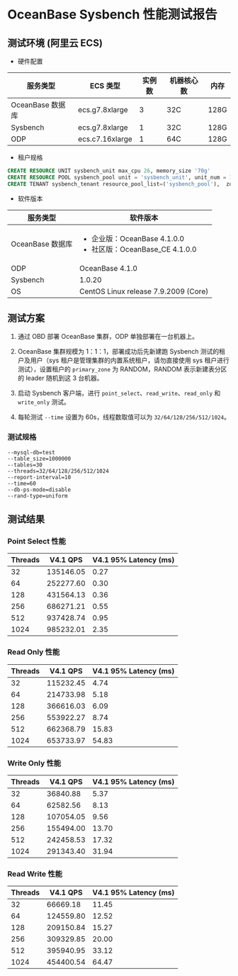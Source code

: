 # OceanBase Sysbench 性能测试报告

## 测试环境 (阿里云 ECS)

* 硬件配置  
  
| 服务类型 | ECS 类型 | 实例数 | 机器核心数 | 内存 |
| --- | --- | --- | --- | --- |
| OceanBase 数据库 | ecs.g7.8xlarge | 3 | 32C | 128G |
| Sysbench | ecs.g7.8xlarge | 1 | 32C | 128G |
| ODP | ecs.c7.16xlarge | 1 | 64C | 128G |

* 租户规格

```sql
CREATE RESOURCE UNIT sysbench_unit max_cpu 26, memory_size '70g'
CREATE RESOURCE POOL sysbench_pool unit = 'sysbench_unit', unit_num = 1, zone_list=('zone1','zone2','zone3');
CREATE TENANT sysbench_tenant resource_pool_list=('sysbench_pool'),  zone_list('zone1', 'zone2', 'zone3'), primary_zone=RANDOM, locality='F@zone1,F@zone2,F@zone3' set variables ob_compatibility_mode='mysql', ob_tcp_invited_nodes='%';
```

* 软件版本  

| 服务类型 | 软件版本 |
| --- | --- |
| OceanBase 数据库 | <ul><li>企业版：OceanBase 4.1.0.0</li><li>社区版：OceanBase_CE 4.1.0.0 </li></ul> |
| ODP | OceanBase 4.1.0 |
| Sysbench | 1.0.20 |
| OS | CentOS Linux release 7.9.2009 (Core) |

## 测试方案

1. 通过 OBD 部署 OceanBase 集群，ODP 单独部署在一台机器上。

2. OceanBase 集群规模为 1：1：1，部署成功后先新建跑 Sysbench 测试的租户及用户（sys 租户是管理集群的内置系统租户，请勿直接使用 sys 租户进行测试），设置租户的 `primary_zone` 为 RANDOM，RANDOM 表示新建表分区的 leader 随机到这 3 台机器。

3. 启动 Sysbench 客户端，进行 `point_select`、`read_write`、`read_only` 和 `write_only` 测试。

4. 每轮测试 `--time` 设置为 60s，线程数取值可以为 `32/64/128/256/512/1024`。

### 测试规格

```shell
--mysql-db=test 
--table_size=1000000 
--tables=30 
--threads=32/64/128/256/512/1024 
--report-interval=10 
--time=60
--db-ps-mode=disable
--rand-type=uniform
```

## 测试结果

### Point Select 性能

| Threads | V4.1 QPS | V4.1 95% Latency (ms) |
| --- | --- | --- |
| 32 | 135146.05 | 0.27 |
| 64 | 252277.60 | 0.30 |
| 128 | 431564.13 | 0.36 |
| 256 | 686271.21 | 0.55 |
| 512 | 937428.74 | 0.95 |
| 1024 | 985232.01 | 2.35 |

### Read Only 性能

| Threads | V4.1 QPS | V4.1 95% Latency (ms) |
| --- | --- | --- |
| 32 | 115232.45 | 4.74 |
| 64 | 214733.98 | 5.18 |
| 128 | 366616.03 | 6.09 |
| 256 | 553922.27 | 8.74 |
| 512 | 662368.79 | 15.83 |
| 1024 | 653733.97 | 54.83 |

### Write Only 性能

| Threads | V4.1 QPS | V4.1 95% Latency (ms) |
| --- | --- | --- |
| 32 | 36840.88 | 5.37 |
| 64 | 62582.56 | 8.13 |
| 128 | 107054.05 | 9.56 |
| 256 | 155494.00 | 13.70 |
| 512 | 242458.53 | 17.32 |
| 1024 | 291343.40 | 31.94 |

### Read Write 性能

| Threads | V4.1 QPS | V4.1 95% Latency (ms) |
| --- | --- | --- |
| 32 | 66669.18 | 11.45 |
| 64 | 124559.80 | 12.52 |
| 128 | 209150.84 | 15.27 |
| 256 | 309329.85 | 20.00 |
| 512 | 395940.95 | 33.12 |
| 1024 | 454400.54 | 64.47 |
